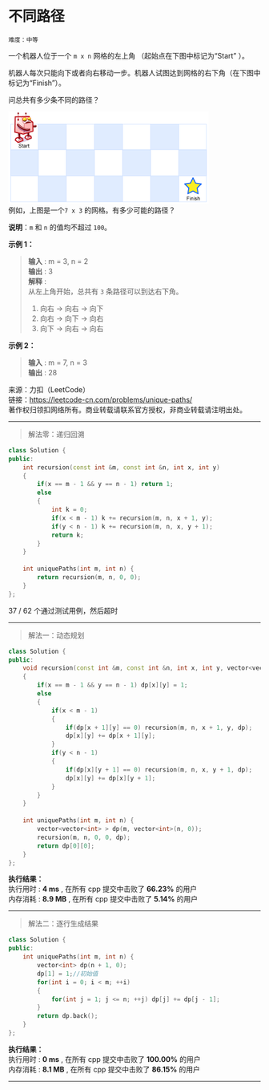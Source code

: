 # 不同路径 #  
`难度：中等` 

一个机器人位于一个 `m x n` 网格的左上角 （起始点在下图中标记为“Start” ）。  

机器人每次只能向下或者向右移动一步。机器人试图达到网格的右下角（在下图中标记为“Finish”）。  

问总共有多少条不同的路径？  

![不同路径](../pic/robot_maze.png "不同路径示意图")  
例如，上图是一个`7 x 3` 的网格。有多少可能的路径？  

**说明**：`m` 和 `n` 的值均不超过 `100`。  

**示例 1：**  
>**输入** : m = 3, n = 2  
>**输出** : 3   
>**解释** :   
>从左上角开始，总共有 `3` 条路径可以到达右下角。  
>1. 向右 -> 向右 -> 向下  
>2. 向右 -> 向下 -> 向右  
>3. 向下 -> 向右 -> 向右  

**示例 2：**  
>**输入** : m = 7, n = 3  
>**输出** : 28   

来源：力扣（LeetCode）  
链接：https://leetcode-cn.com/problems/unique-paths/  
著作权归领扣网络所有。商业转载请联系官方授权，非商业转载请注明出处。    

---  
>解法零：递归回溯  

```C++
class Solution {
public:
    int recursion(const int &m, const int &n, int x, int y)
    {
        if(x == m - 1 && y == n - 1) return 1;
        else
        {
            int k = 0;
            if(x < m - 1) k += recursion(m, n, x + 1, y);
            if(y < n - 1) k += recursion(m, n, x, y + 1);
            return k;
        }
    }

    int uniquePaths(int m, int n) {
        return recursion(m, n, 0, 0);
    }
};
```  
37 / 62 个通过测试用例，然后超时  

---  
>解法一：动态规划  

```C++
class Solution {
public:
    void recursion(const int &m, const int &n, int x, int y, vector<vector<int> > &dp)
    {
        if(x == m - 1 && y == n - 1) dp[x][y] = 1;
        else
        {
            if(x < m - 1)
            {
                if(dp[x + 1][y] == 0) recursion(m, n, x + 1, y, dp);
                dp[x][y] += dp[x + 1][y];
            }
            if(y < n - 1)
            {
                if(dp[x][y + 1] == 0) recursion(m, n, x, y + 1, dp);
                dp[x][y] += dp[x][y + 1];
            }
        }
    }

    int uniquePaths(int m, int n) {
        vector<vector<int> > dp(m, vector<int>(n, 0));
        recursion(m, n, 0, 0, dp);
        return dp[0][0];
    }
};
```  

**执行结果：**  
执行用时 : **4 ms** , 在所有 cpp 提交中击败了 **66.23%** 的用户  
内存消耗 : **8.9 MB** , 在所有 cpp 提交中击败了 **5.14%** 的用户  

---  
>解法二：逐行生成结果  

```C++
class Solution {
public:
    int uniquePaths(int m, int n) {
        vector<int> dp(n + 1, 0);
        dp[1] = 1;//初始值
        for(int i = 0; i < m; ++i)
        {
            for(int j = 1; j <= n; ++j) dp[j] += dp[j - 1];
        }
        return dp.back();
    }
};
```  

**执行结果：**  
执行用时 : **0 ms** , 在所有 cpp 提交中击败了 **100.00%** 的用户  
内存消耗 : **8.1 MB** , 在所有 cpp 提交中击败了 **86.15%** 的用户  

---  